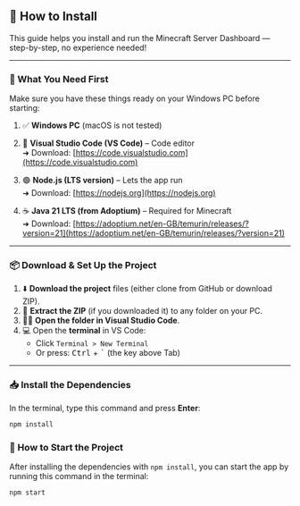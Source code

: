 ## 🧰 How to Install

This guide helps you install and run the Minecraft Server Dashboard — step-by-step, no experience needed!

---

### 🧾 What You Need First

Make sure you have these things ready on your Windows PC before starting:

1. ✅ **Windows PC** (macOS is not tested)
2. 🧱 **Visual Studio Code (VS Code)** – Code editor  
   ➜ Download: [https://code.visualstudio.com](https://code.visualstudio.com)

3. 🟢 **Node.js (LTS version)** – Lets the app run  
   ➜ Download: [https://nodejs.org](https://nodejs.org)

4. ☕ **Java 21 LTS (from Adoptium)** – Required for Minecraft  
   ➜ Download: [https://adoptium.net/en-GB/temurin/releases/?version=21](https://adoptium.net/en-GB/temurin/releases/?version=21)

---

### 📦 Download & Set Up the Project

1. ⬇️ **Download the project** files (either clone from GitHub or download ZIP).
2. 📁 **Extract the ZIP** (if you downloaded it) to any folder on your PC.
3. 🧑‍💻 **Open the folder in Visual Studio Code**.
4. 💻 Open the **terminal** in VS Code:
   - Click `Terminal > New Terminal`  
   - Or press: <kbd>Ctrl</kbd> + <kbd>`</kbd> (the key above Tab)

---

### 📥 Install the Dependencies

In the terminal, type this command and press **Enter**:

```sh
npm install
```

### 🚀 How to Start the Project

After installing the dependencies with `npm install`, you can start the app by running this command in the terminal:

```sh
npm start
```
